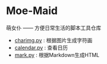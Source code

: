# Moe-Maid
萌女仆 —— 方便日常生活的脚本工具仓库

* [charimg.py](charimg.py) : 根据图片生成字符画
* [calendar.py](calendar.py) : 查看日历
* [mark.py](mark.py) : 根据Markdown生成HTML
